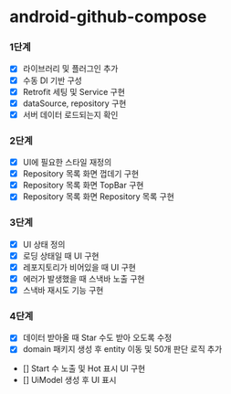 # android-github-compose

### 1단계
- [x] 라이브러리 및 플러그인 추가
- [x] 수동 DI 기반 구성
- [x] Retrofit 세팅 및 Service 구현
- [x] dataSource, repository 구현
- [x] 서버 데이터 로드되는지 확인

### 2단계
- [x] UI에 필요한 스타일 재정의
- [x] Repository 목록 화면 껍데기 구현
- [x] Repository 목록 화면 TopBar 구현
- [x] Repository 목록 화면 Repository 목록 구현

### 3단계
- [x] UI 상태 정의
- [x] 로딩 상태일 때 UI 구현
- [x] 레포지토리가 비어있을 때 UI 구현
- [x] 에러가 발생했을 때 스낵바 노출 구현
- [x] 스낵바 재시도 기능 구현

### 4단계
- [x] 데이터 받아올 때 Star 수도 받아 오도록 수정
- [x] domain 패키지 생성 후 entity 이동 및 50개 판단 로직 추가
- [] Start 수 노출 및 Hot 표시 UI 구현
- [] UiModel 생성 후 UI 표시